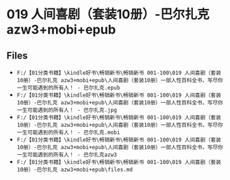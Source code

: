 # 019 人间喜剧（套装10册）-巴尔扎克 azw3+mobi+epub

## Files

- `F:/【01分类书籍】\kindle好书\畅销新书\畅销新书 001-100\019 人间喜剧（套装10册）-巴尔扎克 azw3+mobi+epub\人间喜剧（套装10册）一部人性百科全书，写尽你一生可能遇到的所有人！ - 巴尔扎克.epub`
- `F:/【01分类书籍】\kindle好书\畅销新书\畅销新书 001-100\019 人间喜剧（套装10册）-巴尔扎克 azw3+mobi+epub\人间喜剧（套装10册）一部人性百科全书，写尽你一生可能遇到的所有人！ - 巴尔扎克.jpg`
- `F:/【01分类书籍】\kindle好书\畅销新书\畅销新书 001-100\019 人间喜剧（套装10册）-巴尔扎克 azw3+mobi+epub\人间喜剧（套装10册）一部人性百科全书，写尽你一生可能遇到的所有人！ - 巴尔扎克.mobi`
- `F:/【01分类书籍】\kindle好书\畅销新书\畅销新书 001-100\019 人间喜剧（套装10册）-巴尔扎克 azw3+mobi+epub\人间喜剧（套装10册）一部人性百科全书，写尽你一生可能遇到的所有人！ - 巴尔扎克azw3`
- `F:/【01分类书籍】\kindle好书\畅销新书\畅销新书 001-100\019 人间喜剧（套装10册）-巴尔扎克 azw3+mobi+epub\files.md`
